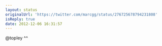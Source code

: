 ```yaml
---
layout: status
originalUrl: 'https://twitter.com/marcgg/status/276725678794231808'
isReply: true
date: 2012-12-06 16:31:57
---
```


@topley ^^
